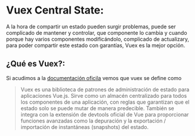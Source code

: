 # Vuex Central State:

A la hora de compartir un estado pueden surgir problemas, puede ser complicado de mantener y controlar, que componente lo cambia y cuando porque hay varios componentes modificándolo, complicado de actualizary, para poder compartir este estado con garantías, Vuex es la mejor opción. 

## ¿Qué es Vuex?:

Si acudimos a la [documentación oficila](https://vuex.vuejs.org/) vemos que vuex se define como 
>Vuex es una biblioteca de patrones de administración de estado para aplicaciones Vue.js. Sirve como un almacén centralizado para todos los componentes de una aplicación, con reglas que garantizan que el estado solo se puede mutar de manera predecible. También se integra con la extensión de devtools oficial de Vue para proporcionar funciones avanzadas como la depuración y la exportación / importación de instantáneas (snapshots) del estado.

#
